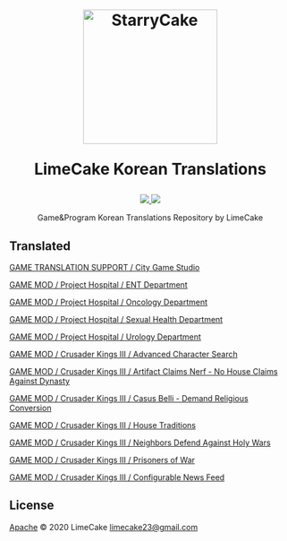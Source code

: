 <h1 align="center">
  <img src="https://avatars0.githubusercontent.com/u/8467374?s=460&u=ea678b20ca38617c9146fdb2e925b52fbbda1e2c&v=4" alt="StarryCake" width="240">
  <br>
  <p>LimeCake Korean Translations</p>
</h1>

<p align="center">
    <a href="#license">
        <img src="https://img.shields.io/github/license/LIMECAKE/SAT-COUNTER?style=flat-square" />
    </a>
    <a href="https://github.com/LIMECAKE/SAT-COUNTER/issues">
        <img src="https://img.shields.io/badge/SUPPORT-LIVE-green?style=flat-square" />
    </a>
</p>

<p align="center">
Game&Program Korean Translations Repository by LimeCake
</p>

## Translated

[GAME TRANSLATION SUPPORT / City Game Studio](https://github.com/binogure-studio/city-game-studio-i18n)

[GAME MOD / Project Hospital / ENT Department](/Project%20Hospital/ENT%20Department)

[GAME MOD / Project Hospital / Oncology Department](/Project%20Hospital/Oncology%20Department)

[GAME MOD / Project Hospital / Sexual Health Department](/Project%20Hospital/Sexual%20Health%20Department)

[GAME MOD / Project Hospital / Urology Department](/Project%20Hospital/Urology%20Department)

[GAME MOD / Crusader Kings III / Advanced Character Search](/Crusader%20Kings%20III/Advanced%20Character%20Search)

[GAME MOD / Crusader Kings III / Artifact Claims Nerf - No House Claims Against Dynasty](/Crusader%20Kings%20III/Artifact%20Claims%20Nerf%20-%20No%20House%20Claims%20Against%20Dynasty)

[GAME MOD / Crusader Kings III / Casus Belli - Demand Religious Conversion](/Crusader%20Kings%20III/Casus%20Belli%20-%20Demand%20Religious%20Conversion)

[GAME MOD / Crusader Kings III / House Traditions](/Crusader%20Kings%20III/House%20Traditions)

[GAME MOD / Crusader Kings III / Neighbors Defend Against Holy Wars](/Crusader%20Kings%20III/Neighbors%20Defend%20Against%20Holy%20Wars)

[GAME MOD / Crusader Kings III / Prisoners of War](/Crusader%20Kings%20III/Prisoners%20of%20War)

[GAME MOD / Crusader Kings III / Configurable News Feed](https://github.com/dungeonyak/ck3-configurable-news-feed)

## License
[Apache](LICENSE) © 2020 LimeCake <limecake23@gmail.com>
